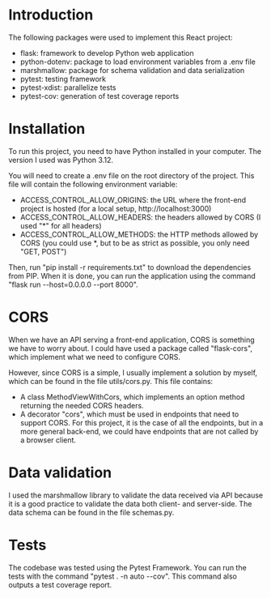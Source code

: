 # Introduction

The following packages were used to implement this React project:

- flask: framework to develop Python web application
- python-dotenv: package to load environment variables from a .env file
- marshmallow: package for schema validation and data serialization
- pytest: testing framework
- pytest-xdist: parallelize tests
- pytest-cov: generation of test coverage reports

# Installation

To run this project, you need to have Python installed in your computer. The version I used was Python 3.12.

You will need to create a .env file on the root directory of the project. This file 
will contain the following environment variable:

- ACCESS_CONTROL_ALLOW_ORIGINS: the URL where the front-end project is hosted (for a local setup, http://localhost:3000)
- ACCESS_CONTROL_ALLOW_HEADERS: the headers allowed by CORS (I used "*" for all headers)
- ACCESS_CONTROL_ALLOW_METHODS: the HTTP methods allowed by CORS (you could use *, but to be as strict as possible, 
you only need "GET, POST")

Then, run "pip install -r requirements.txt" to download the dependencies from PIP. When it is done, you can run the 
application using the command "flask run --host=0.0.0.0 --port 8000".

# CORS

When we have an API serving a front-end application, CORS is something we have to worry about. I could have used a 
package called "flask-cors", which implement what we need to configure CORS. 

However, since CORS is a simple, I usually implement a solution by myself, which can be found in the file utils/cors.py. 
This file contains:

- A class MethodViewWithCors, which implements an option method returning the needed CORS headers.
- A decorator "cors", which must be used in endpoints that need to support CORS. For this project, it is the case of 
all the endpoints, but in a more general back-end, we could have endpoints that are not called by a browser client.

# Data validation

I used the marshmallow library to validate the data received via API because it is a good practice to validate the 
data both client- and server-side. The data schema can be found in the file schemas.py.

# Tests

The codebase was tested using the Pytest Framework. You can run the tests with the command "pytest . -n auto --cov". 
This command also outputs a test coverage report.
